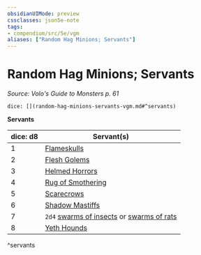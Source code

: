 ```yaml
---
obsidianUIMode: preview
cssclasses: json5e-note
tags:
- compendium/src/5e/vgm
aliases: ["Random Hag Minions; Servants"]
---
```

# Random Hag Minions; Servants
*Source: Volo's Guide to Monsters p. 61* 

`dice: [](random-hag-minions-servants-vgm.md#^servants)`

**Servants**

| dice: d8 | Servant(s) |
|----------|------------|
| 1 | [Flameskulls](compendium/bestiary/undead/flameskull.md) |
| 2 | [Flesh Golems](b_flesh-golem.md) |
| 3 | [Helmed Horrors](b_helmed-horror.md) |
| 4 | [Rug of Smothering](b_rug-of-smothering.md) |
| 5 | [Scarecrows](b_scarecrow.md) |
| 6 | [Shadow Mastiffs](b_shadow-mastiff-alpha-mpmm.md) |
| 7 | `2d4` [swarms of insects](b_swarm-of-insects.md) or [swarms of rats](b_swarm-of-rats.md) |
| 8 | [Yeth Hounds](b_yeth-hound-mpmm.md) |
^servants